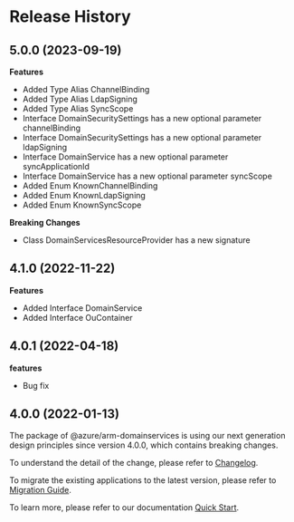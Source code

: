 # Release History
    
## 5.0.0 (2023-09-19)
    
**Features**

  - Added Type Alias ChannelBinding
  - Added Type Alias LdapSigning
  - Added Type Alias SyncScope
  - Interface DomainSecuritySettings has a new optional parameter channelBinding
  - Interface DomainSecuritySettings has a new optional parameter ldapSigning
  - Interface DomainService has a new optional parameter syncApplicationId
  - Interface DomainService has a new optional parameter syncScope
  - Added Enum KnownChannelBinding
  - Added Enum KnownLdapSigning
  - Added Enum KnownSyncScope

**Breaking Changes**

  - Class DomainServicesResourceProvider has a new signature
    
    
## 4.1.0 (2022-11-22)
    
**Features**

  - Added Interface DomainService
  - Added Interface OuContainer
    
## 4.0.1 (2022-04-18)

**features**

  - Bug fix

## 4.0.0 (2022-01-13)

The package of @azure/arm-domainservices is using our next generation design principles since version 4.0.0, which contains breaking changes.

To understand the detail of the change, please refer to [Changelog](https://aka.ms/js-track2-changelog).

To migrate the existing applications to the latest version, please refer to [Migration Guide](https://aka.ms/js-track2-migration-guide).

To learn more, please refer to our documentation [Quick Start](https://aka.ms/js-track2-quickstart).
